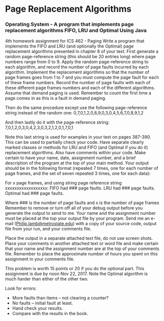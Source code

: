 # Page Replacement Algorithms

### Operating System - A program that implements page replacement algorithms FIFO,  LRU and Optimal Using Java 

4th homework assignment for ICS 462 - Paging
Write a program that implements the FIFO and LRU (and optionally the Optimal) page replacement algorithms
presented in chapter 8 of your text. First generate a random page-reference string (this should be 20 entries long)
where page numbers range from 0 to 9. Apply the random page-reference string to each algorithm, and record the
number of page faults incurred by each algorithm. Implement the replacement algorithms so that the number of page
frames goes from 1 to 7 and you must compute the page fault for each of these frame numbers. Record the number of
page faults with each of these different page frames numbers and each of the different algorithms. Assume that
demand paging is used. Remember to count the first time a page comes in as this is a fault in demand paging.

Then do the same procedure except use the following page-reference string instead of the random one:
0,7,0,1,2,0,8,9,0,3,0,4,5,6,7,0,8,9,1,2

And then lastly do it with the page-reference string: 7,0,1,2,0,3,0,4,2,3,0,3,2,1,2,0,1,7,0,1

Note this last string is used for examples in your text on pages 387-390. This can be used to partially check your code.
Have separate clearly marked classes or methods for LRU and FIFO (and Optimal if you do it) replacement algorithms.
Also have comments within your code.
Make certain to have your name, date, assignment number, and a brief description of the program at the top of your
main method.
Your output should be in the following format (repeated 7 times, one for each number of page frames, and the set of
seven repeated 3 times, one for each data):

For x page frames, and using string page reference string xxxxxxxxxxxxxxxxxx:
   FIFO had ### page faults.
   LRU had ### page faults.
   Optimal had ### page faults.
   
Where ### is the number of page faults and x is the number of page frames
Remember to remove or turn off all of your debug output before you generate the output to send to me.
Your name and the assignment number must be placed at the top your output file by your program.
Send me an e-mail (Philip.lamb@metrostate.edu) with a copy of your source code, output file from your run, and your
comments file.

Place the output in a separate attached text file, do not use screen shots.
Place your comments in another attached text or word file and make certain that your name and the assignment
number are at the top of your comments file. Remember to place the approximate number of hours you spent on this
assignment in your comments file.

This problem is worth 15 points or 20 if you do the optional part.
This assignment is due by noon Nov 22, 2017.
Note the Optimal algorithm is much harder than either of the other two.

Look for errors:
  - More faults than items – not clearing a counter?
  - No faults – initial fault at least.
  - Hand check your results.
  - Compare with the results in the book.

